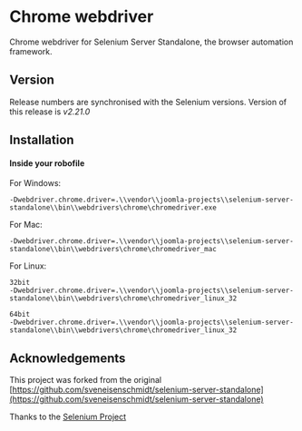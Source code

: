 # Chrome webdriver

Chrome webdriver for Selenium Server Standalone, the browser automation framework.

## Version
Release numbers are synchronised with the Selenium versions.
Version of this release is *v2.21.0* 

## Installation

#### Inside your robofile

For Windows:
```
-Dwebdriver.chrome.driver=.\\vendor\\joomla-projects\\selenium-server-standalone\\bin\\webdrivers\chrome\chromedriver.exe
```

For Mac:
```
-Dwebdriver.chrome.driver=.\\vendor\\joomla-projects\\selenium-server-standalone\\bin\\webdrivers\chrome\chromedriver_mac
```

For Linux:
```
32bit
-Dwebdriver.chrome.driver=.\\vendor\\joomla-projects\\selenium-server-standalone\\bin\\webdrivers\chrome\chromedriver_linux_32
```
```
64bit
-Dwebdriver.chrome.driver=.\\vendor\\joomla-projects\\selenium-server-standalone\\bin\\webdrivers\chrome\chromedriver_linux_32
```

## Acknowledgements
This project was forked from the original [https://github.com/sveneisenschmidt/selenium-server-standalone](https://github.com/sveneisenschmidt/selenium-server-standalone)

Thanks to the [Selenium Project](http://docs.seleniumhq.org/)
